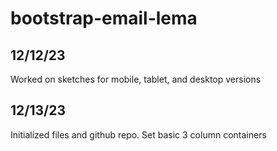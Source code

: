 # bootstrap-email-lema

## 12/12/23
Worked on sketches for mobile, tablet, and desktop versions

## 12/13/23
Initialized files and github repo. Set basic 3 column containers

